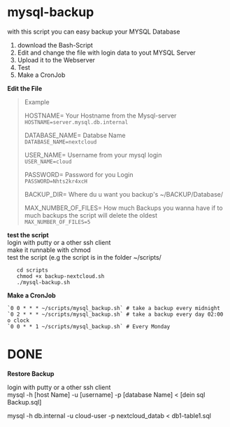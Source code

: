 
# mysql-backup
with this script you can easy backup your MYSQL Database

1. download the Bash-Script
2. Edit and change the file with login data to yout MYSQL Server
3. Upload it to the Webserver
4. Test
5. Make a CronJob




**Edit the File**
 
> Example
> 
> HOSTNAME= Your Hostname from the Mysql-server      
> `HOSTNAME=server.mysql.db.internal` 
> 
> DATABASE_NAME= Databse Name                          
>   `DATABASE_NAME=nextcloud` 
>   
>   USER_NAME= Username from your mysql login          
>    `USER_NAME=cloud` 
>    
>    PASSWORD= Password for you Login                  
>     `PASSWORD=Nhts2kr4xcH`
> 
> BACKUP_DIR= Where du u want you backup's
> ~/BACKUP/Database/
> 
> MAX_NUMBER_OF_FILES=  How much Backups you wanna have if to much backups the script will  delete the oldest      
> `MAX_NUMBER_OF_FILES=5`
>  

**test the script**\
 login with putty or a other ssh client\
 make it runnable with chmod\
 test the script (e.g the script is in the folder ~/scripts/
  
   

       cd scripts
       chmod +x backup-nextcloud.sh      
       ./mysql-backup.sh

   
**Make a CronJob**

    `0 0 * * * ~/scripts/mysql_backup.sh` # take a backup every midnight
    `0 2 * * * ~/scripts/mysql_backup.sh` # take a backup every day 02:00 o clock
    `0 0 * * 1 ~/scripts/mysql_backup.sh` # Every Monday

# DONE


**Restore Backup**

login with putty or a other ssh client\
mysql -h [host Name] -u [username] -p [database Name] < [dein sql Backup.sql]

mysql -h db.internal -u cloud-user -p nextcloud_datab < db1-table1.sql 
